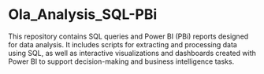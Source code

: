 # Ola_Analysis_SQL-PBi
This repository contains SQL queries and Power BI (PBi) reports designed for data analysis. It includes scripts for extracting and processing data using SQL, as well as interactive visualizations and dashboards created with Power BI to support decision-making and business intelligence tasks.
